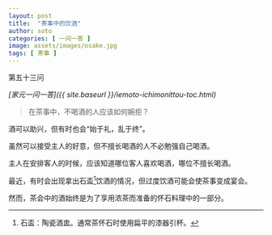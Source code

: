 ```yaml
---
layout: post
title:  "茶事中的饮酒"
author: soto
categories: [ 一问一答 ]
image: assets/images/osake.jpg
tags: [ 茶事 ]
---
```


第五十三问

*[家元一问一答]({{ site.baseurl }}/iemoto-ichimonittou-toc.html)*

> 在茶事中，不喝酒的人应该如何婉拒？

酒可以助兴，但有时也会“始于礼，乱于终”。

虽然可以接受主人的好意，但不擅长喝酒的人不必勉强自己喝酒。

主人在安排客人的时候，应该知道哪位客人喜欢喝酒，哪位不擅长喝酒。

最近，有时会出现拿出石盃[^1]饮酒的情况，但过度饮酒可能会使茶事变成宴会。

然而，茶会中的酒始终是为了享用浓茶而准备的怀石料理中的一部分。

[^1]: 石盃：陶瓷酒盅。通常茶怀石时使用扁平的漆器引杯。